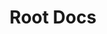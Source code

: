 ---
layout: home

title: Root Docs
editLink: true

hero:
  name: RootDocs
  text: 刷写机器指南和教程
  tagline: 为快速刷写安卓机器编写的速查手册
  actions:
    - theme: brand
      text: 阅读指南
      link: /docs
    - theme: alt
      text: View on GitHub
      link: https://github.com/sudoskys/Root/

features:
  - icon: 🛠️
    title: 重新上手
    details: 太久没刷机，忘记了怎么刷？打开本文档，重新快速上手。
  - icon: 📚
    title: 科普知识
    details: 本文档包含了刷机所需的基础知识，让你更好的理解这些操作。
---